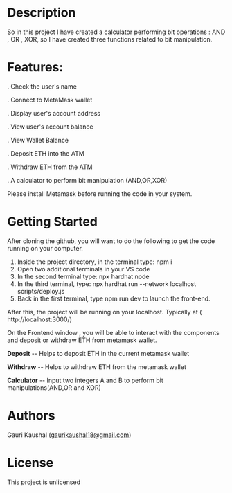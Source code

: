 # Description
So in this project I have created a calculator performing bit operations : AND , OR , XOR, so I have created three functions related to bit manipulation.

# Features:
. Check the user's name

. Connect to MetaMask wallet

. Display user's account address

. View user's account balance

. View Wallet Balance

. Deposit ETH into the ATM

. Withdraw ETH from the ATM

. A calculator to perform bit manipulation (AND,OR,XOR)

Please install Metamask before running the code in your system.
# Getting Started
After cloning the github, you will want to do the following to get the code running on your computer.
1. Inside the project directory, in the terminal type: npm i
2. Open two additional terminals in your VS code
3. In the second terminal type: npx hardhat node
4. In the third terminal, type: npx hardhat run --network localhost scripts/deploy.js
5. Back in the first terminal, type npm run dev to launch the front-end.

After this, the project will be running on your localhost. Typically at ( http://localhost:3000/)

On the Frontend window , you will be able to interact with the components and deposit or withdraw ETH from metamask wallet.

**Deposit**
-- Helps to deposit ETH in the current metamask wallet

**Withdraw**
-- Helps to withdraw ETH from the metamask wallet

**Calculator**
-- Input two integers A and B to perform bit manipulations(AND,OR and XOR)

# Authors
Gauri Kaushal (gaurikaushal18@gmail.com)

# License
This project is unlicensed





